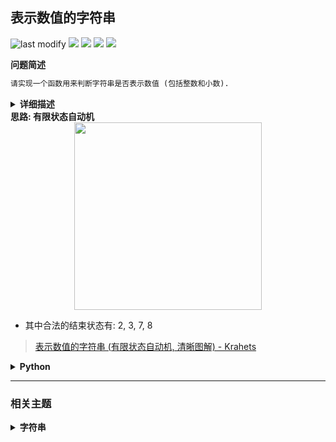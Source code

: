 ## 表示数值的字符串
<!--START_SECTION:badge-->
![last modify](https://img.shields.io/static/v1?label=last%20modify&message=2025-07-08%2016%3A53%3A13&label_color=gray&color=thistle&style=flat-square)
[![](https://img.shields.io/static/v1?label=&message=%E4%B8%AD%E7%AD%89&label_color=gray&color=yellow&style=flat-square)](../../../README.md#中等)
[![](https://img.shields.io/static/v1?label=&message=%E5%89%91%E6%8C%87Offer&label_color=gray&color=green&style=flat-square)](../../../README.md#剑指offer)
[![](https://img.shields.io/static/v1?label=&message=%E5%AD%97%E7%AC%A6%E4%B8%B2&label_color=gray&color=blue&style=flat-square)](../../../README.md#字符串)
[![](https://img.shields.io/static/v1?label=&message=%E6%9C%89%E9%99%90%E7%8A%B6%E6%80%81%E8%87%AA%E5%8A%A8%E6%9C%BA&label_color=gray&color=blue&style=flat-square)](../../../README.md#有限状态自动机)
<!--END_SECTION:badge-->
<!--info
tags: [字符串, 有限状态自动机]
source: 剑指Offer
level: 中等
number: '2000'
name: 表示数值的字符串
companies: []
-->

<summary><b>问题简述</b></summary>

```txt
请实现一个函数用来判断字符串是否表示数值 (包括整数和小数).
```

<details><summary><b>详细描述</b></summary>

```txt
请实现一个函数用来判断字符串是否表示数值 (包括整数和小数).

数值 (按顺序) 可以分成以下几个部分:

    1. 若干空格
    2. 一个 小数 或者 整数
    3. (可选) 一个 'e' 或 'E', 后面跟着一个 整数
    4. 若干空格

小数 (按顺序) 可以分成以下几个部分:
    1. (可选) 一个符号字符 ('+' 或 '-')
    2. 下述格式之一:
        1. 至少一位数字, 后面跟着一个点 '.'
        2. 至少一位数字, 后面跟着一个点 '.', 后面再跟着至少一位数字
        3. 一个点 '.', 后面跟着至少一位数字

整数 (按顺序) 可以分成以下几个部分:
    1. (可选) 一个符号字符 ('+' 或 '-')
    2. 至少一位数字

部分数值列举如下:
    ["+100", "5e2", "-123", "3.1416", "-1E-16", "0123"]
部分非数值列举如下:
    ["12e", "1a3.14", "1.2.3", "+-5", "12e+5.4"]

示例 1:
    输入: s = "0"
    输出: true
示例 2:
    输入: s = "e"
    输出: false
示例 3:
    输入: s = "."
    输出: false
示例 4:
    输入: s = ".1  "
    输出: true

提示:
    1 <= s.length <= 20
    s 仅含英文字母 (大写和小写), 数字 (0-9), 加号 '+', 减号 '-', 空格 ' ' 或者点 '.'.

来源: 力扣 (LeetCode)
链接: https://leetcode-cn.com/problems/biao-shi-shu-zhi-de-zi-fu-chuan-lcof
著作权归领扣网络所有. 商业转载请联系官方授权, 非商业转载请注明出处.
```

</details>

<!-- <div align="center"><img src="../../../_assets/xxx.png" height="300" /></div> -->

<summary><b>思路: 有限状态自动机</b></summary>

<div align="center"><img src="../../../_assets/剑指Offer_020_中等_表示数值的字符串.png" height="300" /></div>

- 其中合法的结束状态有: 2, 3, 7, 8

> [表示数值的字符串 (有限状态自动机, 清晰图解) - Krahets](https://leetcode-cn.com/problems/biao-shi-shu-zhi-de-zi-fu-chuan-lcof/solution/mian-shi-ti-20-biao-shi-shu-zhi-de-zi-fu-chuan-y-2/)

<details><summary><b>Python</b></summary>

```python
class Solution:
    def isNumber(self, s: str) -> bool:
        # '.'
        # ' '
        # 's': sign
        # 'd': digit
        # 'e': e/E
        states = [
            {' ': 0, 's': 1, 'd': 2, '.': 4},   # 0. start 'blank'
            {'d': 2, '.': 4},                   # 1. 'sign' before 'e'
            {'d': 2, '.': 3, 'e': 5, ' ': 8},   # 2. 'digit' before 'dot'
            {'d': 3, 'e': 5, ' ': 8},           # 3. 'digit' after 'dot'
            {'d': 3},                           # 4. 'digit' after 'dot' ('blank' before 'dot')
            {'s': 6, 'd': 7},                   # 5. 'e'
            {'d': 7},                           # 6. 'sign' after 'e'
            {'d': 7, ' ': 8},                   # 7. 'digit' after 'e'
            {' ': 8}                            # 8. end with 'blank'
        ]

        p = 0  # 开始状态 0
        for c in s:
            if '0' <= c <= '9':
                t = 'd'  # digit
            elif c in "+-":
                t = 's'  # sign
            elif c in "eE":
                t = 'e'  # e or E
            elif c in ". ":
                t = c  # dot, blank
            else:
                t = '?'  # unknown

            if t not in states[p]:
                return False

            p = states[p][t]

        return p in (2, 3, 7, 8)
```

</details>


<!--START_SECTION:relate-->
---

### 相关主题

<details><summary><b>字符串</b></summary>

> [[中等, LeetCode] 电话号码的字母组合 🔥](../../2022/10/LeetCode_0017_中等_电话号码的字母组合.md)  
> [[中等, 剑指Offer] 把字符串转换成整数 🔥](../../2022/01/剑指Offer_6700_中等_把字符串转换成整数.md)  
> [[中等, 牛客] 大数乘法](../../2022/01/牛客_0010_中等_大数乘法.md)  
> [[中等, 牛客] 大数加法](../../2022/01/牛客_0001_中等_大数加法.md)  
> [[中等, 牛客] 把字符串转换成整数(atoi) 🔥](../../2022/04/牛客_0100_中等_把字符串转换成整数(atoi).md)  
> [[中等, 牛客] 比较版本号](../../2022/04/牛客_0104_中等_比较版本号.md)  
> [[中等, 牛客] 验证IP地址](../../2022/05/牛客_0113_中等_验证IP地址.md)  
  > 
> [[困难, 剑指Offer] 正则表达式匹配](剑指Offer_1900_困难_正则表达式匹配.md)  
  > 
> [[简单, LeetCode] 亲密字符串](LeetCode_0859_简单_亲密字符串.md)  
> [[简单, LeetCode] 字符串中的单词数](../../2022/07/LeetCode_0434_简单_字符串中的单词数.md)  
> [[简单, 剑指Offer] 左旋转字符串](../../2022/01/剑指Offer_5802_简单_左旋转字符串.md)  
> [[简单, 剑指Offer] 替换空格](剑指Offer_0500_简单_替换空格.md)  
> [[简单, 牛客] 压缩字符串(一)](../../2022/04/牛客_0101_简单_压缩字符串(一).md)  
> [[简单, 牛客] 反转字符串](../../2022/04/牛客_0103_简单_反转字符串.md)  
> [[简单, 牛客] 旋转字符串](../../2022/05/牛客_0114_简单_旋转字符串.md)  
> [[简单, 牛客] 最长公共前缀](../../2022/03/牛客_0055_简单_最长公共前缀.md)  
  > 

</details>
<!--END_SECTION:relate-->